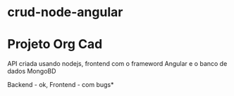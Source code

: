 # crud-node-angular

# Projeto Org Cad

API criada usando nodejs, frontend com o frameword Angular e o banco de dados MongoBD

 Backend - ok,
 Frontend - com bugs*

